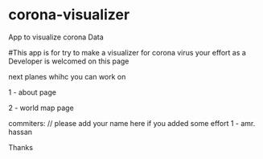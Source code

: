# corona-visualizer
App to visualize corona Data


#This app is for try to make a visualizer for corona virus your effort as a Developer is welcomed on this page

next planes whihc you  can work on 

1 - about page

2 - world map page 




commiters:     // please add your name here if you added some effort 
1 - amr. hassan


Thanks
